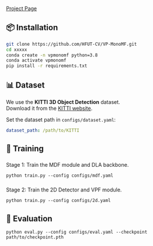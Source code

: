 

[Project Page](https://github.com/HFUT-CV/VP-MonoMF)


## 📦 Installation
```bash
git clone https://github.com/HFUT-CV/VP-MonoMF.git
cd xxxxx
conda create -n vpmonomf python=3.8
conda activate vpmonomf
pip install -r requirements.txt
```
## 📊 Dataset

We use the **KITTI 3D Object Detection** dataset.  
Download it from the [KITTI website](http://www.cvlibs.net/datasets/kitti/).  

Set the dataset path in `configs/dataset.yaml`:
```yaml
dataset_path: /path/to/KITTI
```
## 🔑 Training

###
Stage 1: Train the MDF module and DLA backbone.
```
python train.py --config configs/mdf.yaml
```
###
Stage 2: Train the 2D Detector and VPF module.
```
python train.py --config configs/2d.yaml
```
## 🧪 Evaluation
```
python eval.py --config configs/eval.yaml --checkpoint path/to/checkpoint.pth
```
